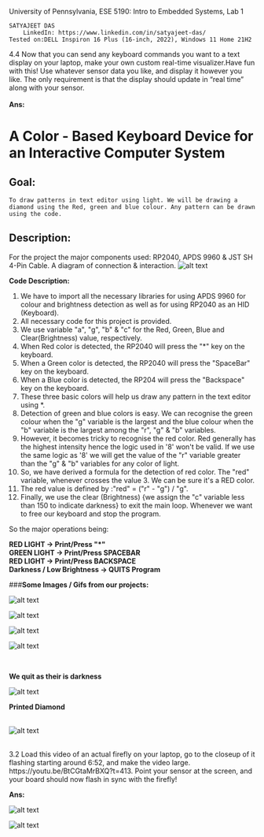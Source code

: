 University of Pennsylvania, ESE 5190: Intro to Embedded Systems, Lab 1

    SATYAJEET DAS
        LinkedIn: https://www.linkedin.com/in/satyajeet-das/
    Tested on:DELL Inspiron 16 Plus (16-inch, 2022), Windows 11 Home 21H2



4.4 Now that you can send any keyboard commands you want to a text display on your laptop, make your own custom real-time visualizer.Have fun with this! Use whatever sensor data you like, and display it however you like. The only requirement is that the display should update in “real time” along with your sensor.<br />
<br />
**Ans:**<br />
# **A Color - Based Keyboard Device for an Interactive Computer System**

## **Goal:**
    To draw patterns in text editor using light. We will be drawing a diamond using the Red, green and blue colour. Any pattern can be drawn using the code.
## **Description:**
For the project the major components used: RP2040, APDS 9960 & JST SH 4-Pin Cable. A diagram of connection & interaction.
![alt text](https://github.com/satyajeetburla/ese5190-2022-lab1-firefly/blob/main/Section%204.4/Chart.png)

**Code Description:**

1.	We have to import all the necessary libraries for using APDS 9960 for colour and brightness detection as well as for using RP2040 as an HID (Keyboard). 
2.	All necessary code for this project is provided.
3.	We use variable "a", "g", "b" & "c" for the Red, Green, Blue and Clear(Brightness) value, respectively.
4.	When Red color is detected, the RP2040 will press the "*" key on the keyboard.
5.	When a Green color is detected, the RP2040 will press the "SpaceBar" key on the keyboard.
6.	When a Blue color is detected, the RP204 will press the "Backspace" key on the keyboard.
7.	These three basic colors will help us draw any pattern in the text editor using *.
8.	Detection of green and blue colors is easy. We can recognise the green colour when the "g" variable is the largest and the blue colour when the "b" variable is the largest among the "r", "g" & "b" variables.
9.	However, it becomes tricky to recognise the red color. Red generally has the highest intensity hence the logic used in '8' won't be valid. If we use the same logic as '8' we will get the value of the "r" variable greater than the "g" & "b" variables for any color of light.
10.	So, we have derived a formula for the detection of red color. The "red" variable, whenever crosses the value 3. We can be sure it's a RED color.
11.	 The red value is defined by :"red" = ("r" - "g") / "g".
12.	Finally, we use the clear (Brightness) {we assign the "c" variable less than 150 to indicate darkness} to exit the main loop. Whenever we want to free our keyboard and stop the program.

So the major operations being:<br />

**RED LIGHT -> Print/Press "*"**<br />
**GREEN LIGHT -> Print/Press SPACEBAR** <br />
**RED LIGHT -> Print/Press BACKSPACE**<br />
**Darkness / Low Brightness -> QUITS Program**<br />

###**Some Images / Gifs from our projects:**<br />

![alt text](https://github.com/satyajeetburla/ese5190-2022-lab1-firefly/blob/main/Section%204.4/4.4%201-1.gif)<br />

![alt text](https://github.com/satyajeetburla/ese5190-2022-lab1-firefly/blob/main/Section%204.4/4.4%201-2.gif)<br />

![alt text](https://github.com/satyajeetburla/ese5190-2022-lab1-firefly/blob/main/Section%204.4/4.4%202-1.gif)<br />

![alt text](https://github.com/satyajeetburla/ese5190-2022-lab1-firefly/blob/main/Section%204.4/4.4%202-2n.gif)<br />

<br />

**We quit as their is darkness**<br />

![alt text](https://github.com/satyajeetburla/ese5190-2022-lab1-firefly/blob/main/Section%204.4/Quit%20Photo.jpg)<br />

**Printed Diamond**<br />
<br />

![alt text](https://github.com/satyajeetburla/ese5190-2022-lab1-firefly/blob/main/Section%204.4/Diamond.png)<br />

<br />
3.2 Load this video of an actual firefly on your laptop, go to the closeup of it flashing starting around 6:52, and make the video large. https://youtu.be/BtCGtaMrBXQ?t=413. Point your sensor at the screen, and your board should now flash in sync with the firefly!<br />

**Ans:**<br />

![alt text](https://github.com/satyajeetburla/ese5190-2022-lab1-firefly/blob/main/Section%203.2/3.2%20P-1.gif)<br />

![alt text](https://github.com/satyajeetburla/ese5190-2022-lab1-firefly/blob/main/Section%203.2/3.2%20P-2.gif)<br />

